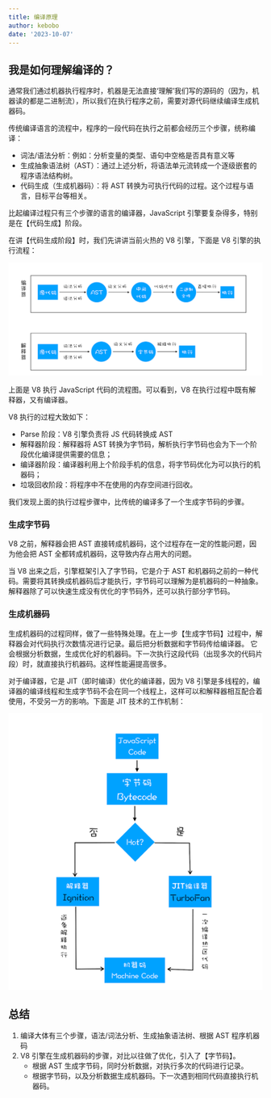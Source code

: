 ```yaml
---
title: 编译原理
author: kebobo
date: '2023-10-07'
---
```


## 我是如何理解编译的？

通常我们通过机器执行程序时，机器是无法直接‘理解’我们写的源码的（因为，机器读的都是二进制流），所以我们在执行程序之前，需要对源代码继续编译生成机器码。

传统编译语言的流程中，程序的一段代码在执行之前都会经历三个步骤，统称编译：

- 词法/语法分析：例如：分析变量的类型、语句中空格是否具有意义等
- 生成抽象语法树（AST）：通过上述分析，将语法单元流转成一个逐级嵌套的程序语法结构树。
- 代码生成（生成机器码）：将 AST 转换为可执行代码的过程。这个过程与语言，目标平台等相关。

比起编译过程只有三个步骤的语言的编译器，JavaScript 引擎要复杂得多，特别是在【代码生成】阶段。

在讲【代码生成阶段】时，我们先讲讲当前火热的 V8 引擎，下面是 V8 引擎的执行流程：

![V8执行流程](./assests/image-1-1.png)

上面是 V8 执行 JavaScript 代码的流程图。可以看到，V8 在执行过程中既有解释器，又有编译器。

V8 执行的过程大致如下：

- Parse 阶段：V8 引擎负责将 JS 代码转换成 AST
- 解释器阶段：解释器将 AST 转换为字节码，解析执行字节码也会为下一个阶段优化编译提供需要的信息；
- 编译器阶段：编译器利用上个阶段手机的信息，将字节码优化为可以执行的机器码；
- 垃圾回收阶段：将程序中不在使用的内存空间进行回收。

我们发现上面的执行过程步骤中，比传统的编译多了一个生成字节码的步骤。

### 生成字节码

V8 之前，解释器会把 AST 直接转成机器码，这个过程存在一定的性能问题，因为他会把 AST 全都转成机器码，这导致内存占用大的问题。

当 V8 出来之后，引擎框架引入了字节码，它是介于 AST 和机器码之前的一种代码。需要将其转换成机器码后才能执行，字节码可以理解为是机器码的一种抽象。
解释器除了可以快速生成没有优化的字节码外，还可以执行部分字节码。

### 生成机器码

生成机器码的过程同样，做了一些特殊处理。在上一步【生成字节码】过程中，解释器会对代码执行次数情况进行记录。最后把分析数据和字节码传给编译器。
它会根据分析数据，生成优化好的机器码。下一次执行这段代码（出现多次的代码片段）时，就直接执行机器码。这样性能遍提高很多。

对于编译器，它是 JIT（即时编译）优化的编译器，因为 V8 引擎是多线程的，编译器的编译线程和生成字节码不会在同一个线程上，这样可以和解释器相互配合着使用，不受另一方的影响。下面是 JIT 技术的工作机制：

![JIT技术](./assests/image-4-1.png)

## 总结

1. 编译大体有三个步骤，语法/词法分析、生成抽象语法树、根据 AST 程序机器码
2. V8 引擎在生成机器码的步骤，对比以往做了优化，引入了【字节码】。
   - 根据 AST 生成字节码，同时分析数据，对执行多次的代码进行记录。
   - 根据字节码，以及分析数据生成机器码。下一次遇到相同代码直接执行机器码。
